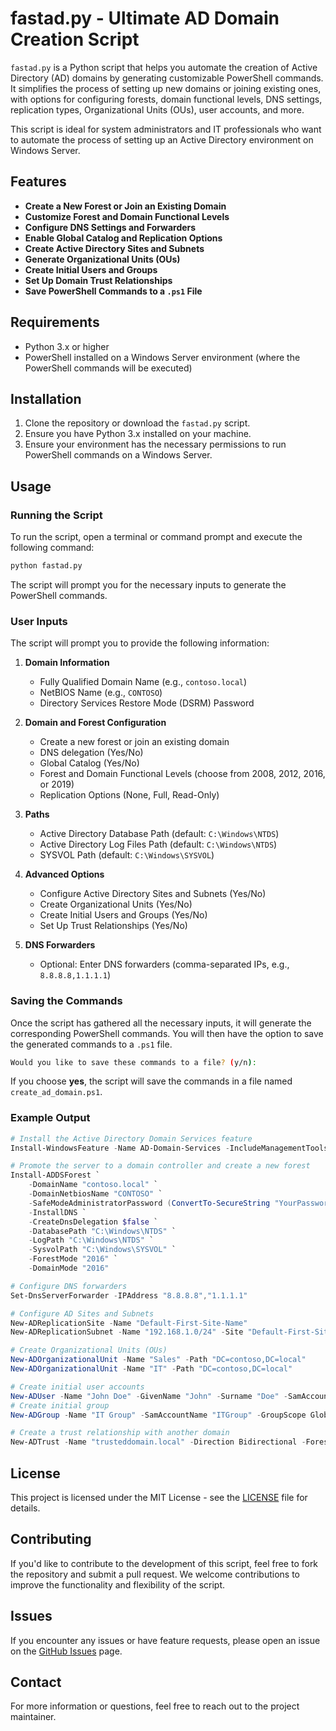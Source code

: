 # fastad.py - Ultimate AD Domain Creation Script

`fastad.py` is a Python script that helps you automate the creation of Active Directory (AD) domains by generating customizable PowerShell commands. It simplifies the process of setting up new domains or joining existing ones, with options for configuring forests, domain functional levels, DNS settings, replication types, Organizational Units (OUs), user accounts, and more.

This script is ideal for system administrators and IT professionals who want to automate the process of setting up an Active Directory environment on Windows Server.

## Features

- **Create a New Forest or Join an Existing Domain**  
- **Customize Forest and Domain Functional Levels**  
- **Configure DNS Settings and Forwarders**  
- **Enable Global Catalog and Replication Options**  
- **Create Active Directory Sites and Subnets**  
- **Generate Organizational Units (OUs)**  
- **Create Initial Users and Groups**  
- **Set Up Domain Trust Relationships**  
- **Save PowerShell Commands to a `.ps1` File**  

## Requirements

- Python 3.x or higher
- PowerShell installed on a Windows Server environment (where the PowerShell commands will be executed)

## Installation

1. Clone the repository or download the `fastad.py` script.
2. Ensure you have Python 3.x installed on your machine.
3. Ensure your environment has the necessary permissions to run PowerShell commands on a Windows Server.

## Usage

### Running the Script

To run the script, open a terminal or command prompt and execute the following command:

```bash
python fastad.py
```

The script will prompt you for the necessary inputs to generate the PowerShell commands.

### User Inputs

The script will prompt you to provide the following information:

1. **Domain Information**
   - Fully Qualified Domain Name (e.g., `contoso.local`)
   - NetBIOS Name (e.g., `CONTOSO`)
   - Directory Services Restore Mode (DSRM) Password

2. **Domain and Forest Configuration**
   - Create a new forest or join an existing domain
   - DNS delegation (Yes/No)
   - Global Catalog (Yes/No)
   - Forest and Domain Functional Levels (choose from 2008, 2012, 2016, or 2019)
   - Replication Options (None, Full, Read-Only)

3. **Paths**
   - Active Directory Database Path (default: `C:\Windows\NTDS`)
   - Active Directory Log Files Path (default: `C:\Windows\NTDS`)
   - SYSVOL Path (default: `C:\Windows\SYSVOL`)

4. **Advanced Options**
   - Configure Active Directory Sites and Subnets (Yes/No)
   - Create Organizational Units (Yes/No)
   - Create Initial Users and Groups (Yes/No)
   - Set Up Trust Relationships (Yes/No)

5. **DNS Forwarders**
   - Optional: Enter DNS forwarders (comma-separated IPs, e.g., `8.8.8.8,1.1.1.1`)

### Saving the Commands

Once the script has gathered all the necessary inputs, it will generate the corresponding PowerShell commands. You will then have the option to save the generated commands to a `.ps1` file.

```bash
Would you like to save these commands to a file? (y/n):
```

If you choose **yes**, the script will save the commands in a file named `create_ad_domain.ps1`.

### Example Output

```powershell
# Install the Active Directory Domain Services feature
Install-WindowsFeature -Name AD-Domain-Services -IncludeManagementTools

# Promote the server to a domain controller and create a new forest
Install-ADDSForest `
    -DomainName "contoso.local" `
    -DomainNetbiosName "CONTOSO" `
    -SafeModeAdministratorPassword (ConvertTo-SecureString "YourPassword" -AsPlainText -Force) `
    -InstallDNS `
    -CreateDnsDelegation $false `
    -DatabasePath "C:\Windows\NTDS" `
    -LogPath "C:\Windows\NTDS" `
    -SysvolPath "C:\Windows\SYSVOL" `
    -ForestMode "2016" `
    -DomainMode "2016"

# Configure DNS forwarders
Set-DnsServerForwarder -IPAddress "8.8.8.8","1.1.1.1"

# Configure AD Sites and Subnets
New-ADReplicationSite -Name "Default-First-Site-Name"
New-ADReplicationSubnet -Name "192.168.1.0/24" -Site "Default-First-Site-Name"

# Create Organizational Units (OUs)
New-ADOrganizationalUnit -Name "Sales" -Path "DC=contoso,DC=local"
New-ADOrganizationalUnit -Name "IT" -Path "DC=contoso,DC=local"

# Create initial user accounts
New-ADUser -Name "John Doe" -GivenName "John" -Surname "Doe" -SamAccountName "jdoe" -UserPrincipalName "jdoe@contoso.local" -Path "OU=IT,DC=contoso,DC=local" -AccountPassword (ConvertTo-SecureString "P@ssword123!" -AsPlainText -Force) -Enabled $true
# Create initial group
New-ADGroup -Name "IT Group" -SamAccountName "ITGroup" -GroupScope Global -Path "OU=IT,DC=contoso,DC=local"

# Create a trust relationship with another domain
New-ADTrust -Name "trusteddomain.local" -Direction Bidirectional -Forest $true -TrustType External
```

## License

This project is licensed under the MIT License - see the [LICENSE](LICENSE) file for details.

## Contributing

If you'd like to contribute to the development of this script, feel free to fork the repository and submit a pull request. We welcome contributions to improve the functionality and flexibility of the script.

## Issues

If you encounter any issues or have feature requests, please open an issue on the [GitHub Issues](https://github.com/S2K7x/fastad/issues) page.

## Contact

For more information or questions, feel free to reach out to the project maintainer.
